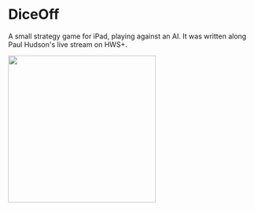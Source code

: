 # DiceOff

A small strategy game for iPad, playing against an AI. It was written along Paul Hudson's live stream on HWS+.


<img width="300" src="https://user-images.githubusercontent.com/68251921/154313078-46a2a3c8-6810-469c-a50c-14cfc51e21c8.png">
